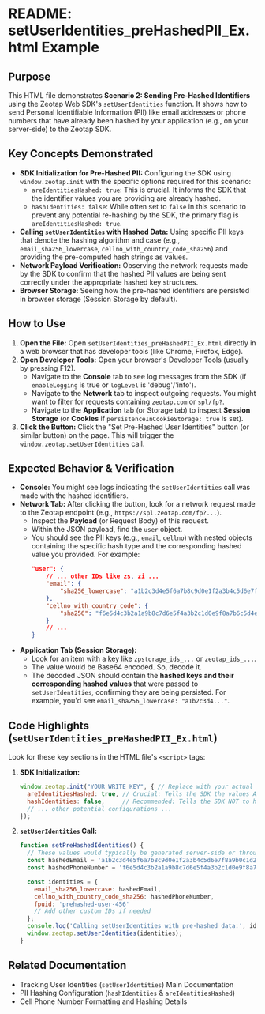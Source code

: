# README: setUserIdentities_preHashedPII_Ex.html Example

## Purpose

This HTML file demonstrates **Scenario 2: Sending Pre-Hashed Identifiers** using the Zeotap Web SDK's `setUserIdentities` function. It shows how to send Personal Identifiable Information (PII) like email addresses or phone numbers that have already been hashed by your application (e.g., on your server-side) to the Zeotap SDK.

## Key Concepts Demonstrated

*   **SDK Initialization for Pre-Hashed PII:** Configuring the SDK using `window.zeotap.init` with the specific options required for this scenario:
    *   `areIdentitiesHashed: true`: This is crucial. It informs the SDK that the identifier values you are providing are already hashed.
    *   `hashIdentities: false`: While often set to `false` in this scenario to prevent any potential re-hashing by the SDK, the primary flag is `areIdentitiesHashed: true`.
*   **Calling `setUserIdentities` with Hashed Data:** Using specific PII keys that denote the hashing algorithm and case (e.g., `email_sha256_lowercase`, `cellno_with_country_code_sha256`) and providing the pre-computed hash strings as values.
*   **Network Payload Verification:** Observing the network requests made by the SDK to confirm that the hashed PII values are being sent correctly under the appropriate hashed key structures.
*   **Browser Storage:** Seeing how the pre-hashed identifiers are persisted in browser storage (Session Storage by default).

## How to Use

1.  **Open the File:** Open `setUserIdentities_preHashedPII_Ex.html` directly in a web browser that has developer tools (like Chrome, Firefox, Edge).
2.  **Open Developer Tools:** Open your browser's Developer Tools (usually by pressing F12).
    *   Navigate to the **Console** tab to see log messages from the SDK (if `enableLogging` is true or `logLevel` is 'debug'/'info').
    *   Navigate to the **Network** tab to inspect outgoing requests. You might want to filter for requests containing `zeotap.com` or `spl/fp?`.
    *   Navigate to the **Application** tab (or Storage tab) to inspect **Session Storage** (or **Cookies** if `persistenceInCookieStorage: true` is set).
3.  **Click the Button:** Click the "Set Pre-Hashed User Identities" button (or similar button) on the page. This will trigger the `window.zeotap.setUserIdentities` call.

## Expected Behavior & Verification

*   **Console:** You might see logs indicating the `setUserIdentities` call was made with the hashed identifiers.
*   **Network Tab:** After clicking the button, look for a network request made to the Zeotap endpoint (e.g., `https://spl.zeotap.com/fp?...`).
    *   Inspect the **Payload** (or Request Body) of this request.
    *   Within the JSON payload, find the `user` object.
    *   You should see the PII keys (e.g., `email`, `cellno`) with nested objects containing the specific hash type and the corresponding hashed value you provided. For example:
        ```json
        "user": {
            // ... other IDs like zs, zi ...
            "email": {
                "sha256_lowercase": "a1b2c3d4e5f6a7b8c9d0e1f2a3b4c5d6e7f8a9b0c1d2e3f4a5b6c7d8e9f0a1b2"
            },
            "cellno_with_country_code": {
                "sha256": "f6e5d4c3b2a1a9b8c7d6e5f4a3b2c1d0e9f8a7b6c5d4e3f2a1b0c9d8e7f6a5b4"
            }
            // ...
        }
        ```
*   **Application Tab (Session Storage):**
    *   Look for an item with a key like `zpstorage_ids_...` or `zeotap_ids_...`.
    *   The value would be Base64 encoded. So, decode it.
    *   The decoded JSON should contain the **hashed keys and their corresponding hashed values** that were passed to `setUserIdentities`, confirming they are being persisted. For example, you'd see `email_sha256_lowercase: "a1b2c3d4..."`.

## Code Highlights (`setUserIdentities_preHashedPII_Ex.html`)

Look for these key sections in the HTML file's `<script>` tags:

1.  **SDK Initialization:**
    ```javascript
    window.zeotap.init("YOUR_WRITE_KEY", { // Replace with your actual Write Key
      areIdentitiesHashed: true, // Crucial: Tells the SDK the values ARE pre-hashed.
      hashIdentities: false,     // Recommended: Tells the SDK NOT to hash again.
      // ... other potential configurations ...
    });
    ```
2.  **`setUserIdentities` Call:**
    ```javascript
    function setPreHashedIdentities() {
      // These values would typically be generated server-side or through a secure hashing process.
      const hashedEmail = 'a1b2c3d4e5f6a7b8c9d0e1f2a3b4c5d6e7f8a9b0c1d2e3f4a5b6c7d8e9f0a1b2'; // Example SHA-256 lowercase hash
      const hashedPhoneNumber = 'f6e5d4c3b2a1a9b8c7d6e5f4a3b2c1d0e9f8a7b6c5d4e3f2a1b0c9d8e7f6a5b4'; // Example SHA-256 hash of phone with country code

      const identities = {
        email_sha256_lowercase: hashedEmail,
        cellno_with_country_code_sha256: hashedPhoneNumber,
        fpuid: 'prehashed-user-456'
        // Add other custom IDs if needed
      };
      console.log('Calling setUserIdentities with pre-hashed data:', identities);
      window.zeotap.setUserIdentities(identities);
    }
    ```

## Related Documentation

*   Tracking User Identities (`setUserIdentities`) Main Documentation
*   PII Hashing Configuration (`hashIdentities` & `areIdentitiesHashed`)
*   Cell Phone Number Formatting and Hashing Details
